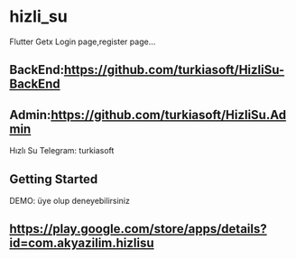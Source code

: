 # hizli_su
Flutter
Getx
Login page,register page...


## BackEnd:https://github.com/turkiasoft/HizliSu-BackEnd 
## Admin:https://github.com/turkiasoft/HizliSu.Admin 



Hızlı Su
Telegram: turkiasoft
## Getting Started
DEMO: üye olup deneyebilirsiniz
## https://play.google.com/store/apps/details?id=com.akyazilim.hizlisu
